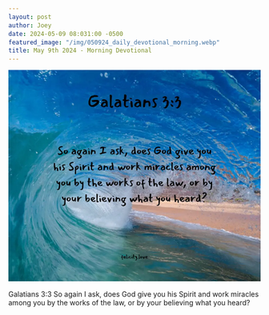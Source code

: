 ```yaml
---
layout: post
author: Joey
date: 2024-05-09 08:031:00 -0500
featured_image: "/img/050924_daily_devotional_morning.webp"
title: May 9th 2024 - Morning Devotional
---
```


[![May 9th 2024 - Morning Devotional](/img/050924_daily_devotional_morning.webp)](/img/050924_daily_devotional_morning.webp)

Galatians 3:3
 So again I ask, does God give you his Spirit and work miracles among you by the works of the law, or by your believing what you heard?
